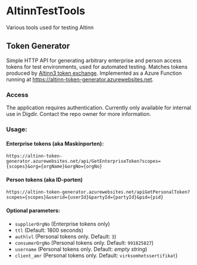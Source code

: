 # AltinnTestTools
Various tools used for testing Altinn


## Token Generator

Simple HTTP API for generating arbitrary enterprise and person access tokens for test environments, used for automated testing. Matches tokens produced by [Altinn3 token exchange](https://docs.altinn.studio/altinn-api/authentication/#exchange-of-jwt-token). Implemented as a Azure Function running at https://altinn-token-generator.azurewebsites.net.

### Access

The application requires authentication. Currently only available for internal use in Digdir. Contact the repo owner for more information.

### Usage:

#### Enterprise tokens (aka Maskinporten):
`https://altinn-token-generator.azurewebsites.net/api/GetEnterpriseToken?scopes={scopes}&org={orgName}&orgNo={orgNo}`

#### Person tokens (aka ID-porten)
`https://altinn-token-generator.azurewebsites.net/apiGetPersonalToken?scopes={scopes}&userid={userId}&partyId={partyId}&pid={pid}`

#### Optional parameters:

* `supplierOrgNo` (Enterprise tokens only)
* `ttl` (Default: 1800 seconds)
* `authlvl` (Personal tokens only. Default: `3`)
* `consumerOrgNo` (Personal tokens only. Default: `991825827`)
* `username` (Personal tokens only. Default: *empty string*)
* `client_amr` (Personal tokens only. Default: `virksomhetssertifikat`)